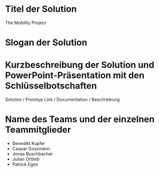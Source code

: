 # Titel der Solution
The Mobility Project

# Slogan der Solution

# Kurzbeschreibung der Solution und PowerPoint-Präsentation mit den Schlüsselbotschaften
Solution / Prototyp Link / Documentation / Beschreibung

# Name des Teams und der einzelnen Teammitglieder
- Benedikt Kupfer
- Caspar Gossmann
- Jonas Buschbacher
- Julian Ortlieb
- Patrick Egen